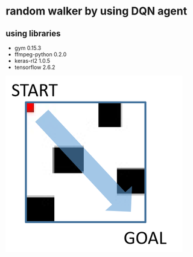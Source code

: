 # random walker by using DQN agent

## using libraries
- gym                     0.15.3
- ffmpeg-python           0.2.0
- keras-rl2               1.0.5
- tensorflow              2.6.2

![abstract](img/dqn.png)